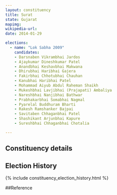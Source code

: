 ```yaml
---
layout: constituency
title: Surat
state: Gujarat
mapimg: 
wikipedia-url: 
date: 2014-01-29

elections: 
  - name: "Lok Sabha 2009"
    candidates: 
    - Darsnaben Vikrambhai Jardos 
    - Ajaykumar Dineshkumar Patel 
    - Anandbhai Keshavbhai Makwana 
    - Dhirubhai Haribhai Gajera 
    - Fakirbhai Chhotubhai Chauhan 
    - Kanubhai Haribhai Patel 
    - Mohammad Aiyub Abdul Raheman Shaikh 
    - Mukeshbhai Lavjibhai (Prajapati) Ambaliya 
    - Nareshbhai Nanjibhai Bathwar 
    - Prabhakarbhai Somabhai Nagmal 
    - Pyarelal Buddhuram Bharti 
    - Rakesh Ramshanker Bajpai 
    - Savitaben Chhaganbhai Patel 
    - Shashikant Arjunbhai Kapure 
    - Sureshbhai Chhaganbhai Chotalia 

---
```

## Constituency details


## Election History
{% include constituency_election_history.html %}

##Reference

